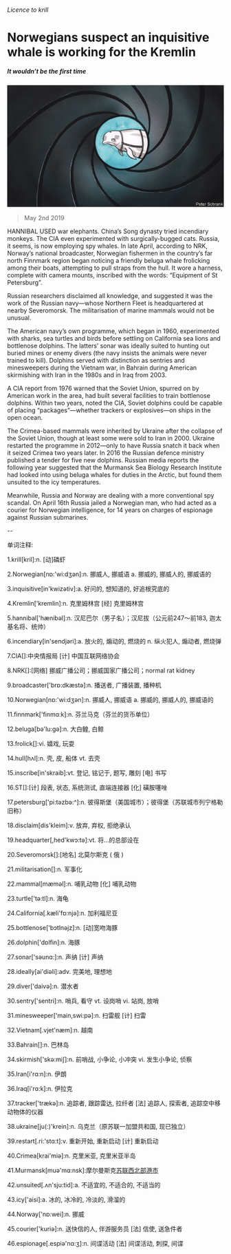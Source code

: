 ###### Licence to krill

# Norwegians suspect an inquisitive whale is working for the Kremlin 

##### It wouldn’t be the first time 

![image](images/20190504_EUD001_0.jpg) 

> May 2nd 2019 

HANNIBAL USED war elephants. China’s Song dynasty tried incendiary monkeys. The CIA even experimented with surgically-bugged cats. Russia, it seems, is now employing spy whales. In late April, according to NRK, Norway’s national broadcaster, Norwegian fishermen in the country’s far north Finnmark region began noticing a friendly beluga whale frolicking among their boats, attempting to pull straps from the hull. It wore a harness, complete with camera mounts, inscribed with the words: “Equipment of St Petersburg”. 

Russian researchers disclaimed all knowledge, and suggested it was the work of the Russian navy—whose Northern Fleet is headquartered at nearby Severomorsk. The militarisation of marine mammals would not be unusual. 

The American navy’s own programme, which began in 1960, experimented with sharks, sea turtles and birds before settling on California sea lions and bottlenose dolphins. The latters’ sonar was ideally suited to hunting out buried mines or enemy divers (the navy insists the animals were never trained to kill). Dolphins served with distinction as sentries and minesweepers during the Vietnam war, in Bahrain during American skirmishing with Iran in the 1980s and in Iraq from 2003. 

A CIA report from 1976 warned that the Soviet Union, spurred on by American work in the area, had built several facilities to train bottlenose dolphins. Within two years, noted the CIA, Soviet dolphins could be capable of placing “packages”—whether trackers or explosives—on ships in the open ocean. 

The Crimea-based mammals were inherited by Ukraine after the collapse of the Soviet Union, though at least some were sold to Iran in 2000. Ukraine restarted the programme in 2012—only to have Russia snatch it back when it seized Crimea two years later. In 2016 the Russian defence ministry published a tender for five new dolphins. Russian media reports the following year suggested that the Murmansk Sea Biology Research Institute had looked into using beluga whales for duties in the Arctic, but found them unsuited to the icy temperatures. 

Meanwhile, Russia and Norway are dealing with a more conventional spy scandal. On April 16th Russia jailed a Norwegian man, who had acted as a courier for Norwegian intelligence, for 14 years on charges of espionage against Russian submarines. 

-- 

 单词注释:

1.krill[kril]:n. [动]磷虾 

2.Norwegian[nɒ:'wi:dʒәn]:n. 挪威人, 挪威语 a. 挪威的, 挪威人的, 挪威语的 

3.inquisitive[in'kwizәtiv]:a. 好问的, 想知道的, 好追根究底的 

4.Kremlin['kremlin]:n. 克里姆林宫 [经] 克里姆林宫 

5.hannibal['hænibәl]:n. 汉尼巴尔（男子名）；汉尼拔（公元前247～前183, 迦太基名将、统帅） 

6.incendiary[in'sendjәri]:a. 放火的, 煽动的, 燃烧的 n. 纵火犯人, 煽动者, 燃烧弹 

7.CIA[]:中央情报局 [计] 中国互联网络协会 

8.NRK[]:[网络] 挪威广播公司；挪威国家广播公司；normal rat kidney 

9.broadcaster['brɒ:dkæstә]:n. 播送者, 广播装置, 播种机 

10.Norwegian[nɒ:'wi:dʒәn]:n. 挪威人, 挪威语 a. 挪威的, 挪威人的, 挪威语的 

11.finnmark['finmɑ:k]:n. 芬兰马克（芬兰的货币单位） 

12.beluga[bә'lu:gә]:n. 大白鳇, 白鲸 

13.frolick[]:vi. 嬉戏, 玩耍 

14.hull[hʌl]:n. 壳, 皮, 船体 vt. 去壳 

15.inscribe[in'skraib]:vt. 登记, 铭记于, 题写, 雕刻 [电] 书写 

16.ST[]:[计] 段表, 状态, 系统测试, 直端连接器 [化] 磺胺噻唑 

17.petersburg['pi:tәzbә:^]:n. 彼得斯堡（美国城市）；彼得堡（苏联城市列宁格勒旧称） 

18.disclaim[dis'kleim]:v. 放弃, 弃权, 拒绝承认 

19.headquarter[,hed'kwɔ:tә]:vt. 将...的总部设在 

20.Severomorsk[]:[地名] 北莫尔斯克 ( 俄 ) 

21.militarisation[]:n. 军事化 

22.mammal[mæmәl]:n. 哺乳动物 [化] 哺乳动物 

23.turtle['tә:tl]:n. 海龟 

24.California[.kæli'fɒ:njә]:n. 加利福尼亚 

25.bottlenose['bɔtlnәjz]:n. [动]宽吻海豚 

26.dolphin['dɒlfin]:n. 海豚 

27.sonar['sәunɑ:]:n. 声纳 [计] 声纳 

28.ideally[ai'diәli]:adv. 完美地, 理想地 

29.diver['daivә]:n. 潜水者 

30.sentry['sentri]:n. 哨兵, 看守 vt. 设岗哨 vi. 站岗, 放哨 

31.minesweeper['main,swi:pә]:n. 扫雷舰 [计] 扫雷 

32.Vietnam[.vjet'næm]:n. 越南 

33.Bahrain[]:n. 巴林岛 

34.skirmish['skә:miʃ]:n. 前哨战, 小争论, 小冲突 vi. 发生小争论, 侦察 

35.Iran[i'rɑ:n]:n. 伊朗 

36.Iraq[i'rɑ:k]:n. 伊拉克 

37.tracker['trækә]:n. 追踪者, 跟踪雷达, 拉纤者 [法] 追踪人, 探索者, 追踪空中移动物体的仪器 

38.ukraine[ju(:)'krein]:n. 乌克兰（原苏联一加盟共和国, 现已独立） 

39.restart[.ri:'stɑ:t]:v. 重新开始, 重新启动 [计] 重新启动 

40.Crimea[krai'miә]:n. 克里米亚, 克里米亚半岛 

41.Murmansk[muә'mɑ:nsk]:摩尔曼斯克[苏联西北部港市](临科拉湾) 

42.unsuited[.ʌn'sju:tid]:a. 不适宜的, 不适合的, 不适当的 

43.icy['aisi]:a. 冰的, 冰冷的, 冷淡的, 滑溜的 

44.Norway['nɒ:wei]:n. 挪威 

45.courier['kuriә]:n. 送快信的人, 伴游服务员 [法] 信使, 送急件者 

46.espionage[.espiә'nɑ:ʒ]:n. 间谍活动 [法] 间谍活动, 刺探, 间谍 

